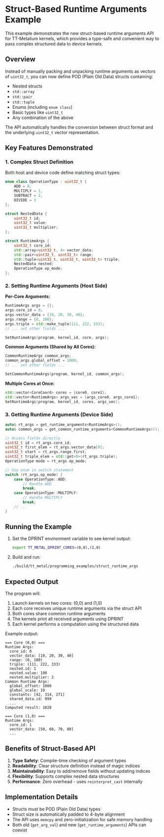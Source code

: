 # Struct-Based Runtime Arguments Example

This example demonstrates the new struct-based runtime arguments API for TT-Metalium kernels, which provides a type-safe and convenient way to pass complex structured data to device kernels.

## Overview

Instead of manually packing and unpacking runtime arguments as vectors of `uint32_t`, you can now define POD (Plain Old Data) structs containing:
- Nested structs
- `std::array`
- `std::pair`
- `std::tuple`
- Enums (including `enum class`)
- Basic types like `uint32_t`
- Any combination of the above

The API automatically handles the conversion between struct format and the underlying `uint32_t` vector representation.

## Key Features Demonstrated

### 1. Complex Struct Definition
Both host and device code define matching struct types:

```cpp
enum class OperationType : uint32_t {
    ADD = 0,
    MULTIPLY = 1,
    SUBTRACT = 2,
    DIVIDE = 3
};

struct NestedData {
    uint32_t id;
    uint32_t value;
    uint32_t multiplier;
};

struct RuntimeArgs {
    uint32_t core_id;
    std::array<uint32_t, 4> vector_data;
    std::pair<uint32_t, uint32_t> range;
    std::tuple<uint32_t, uint32_t, uint32_t> triple;
    NestedData nested;
    OperationType op_mode;
};
```

### 2. Setting Runtime Arguments (Host Side)

**Per-Core Arguments:**
```cpp
RuntimeArgs args = {};
args.core_id = 0;
args.vector_data = {10, 20, 30, 40};
args.range = {0, 100};
args.triple = std::make_tuple(111, 222, 333);
// ... set other fields ...

SetRuntimeArgs(program, kernel_id, core, args);
```

**Common Arguments (Shared by All Cores):**
```cpp
CommonRuntimeArgs common_args;
common_args.global_offset = 1000;
// ... set other fields ...

SetCommonRuntimeArgs(program, kernel_id, common_args);
```

**Multiple Cores at Once:**
```cpp
std::vector<CoreCoord> cores = {core0, core1};
std::vector<RuntimeArgs> args_vec = {args_core0, args_core1};
SetRuntimeArgs(program, kernel_id, cores, args_vec);
```

### 3. Getting Runtime Arguments (Device Side)

```cpp
auto& rt_args = get_runtime_arguments<RuntimeArgs>();
auto& common_args = get_common_runtime_arguments<CommonRuntimeArgs>();

// Access fields directly
uint32_t id = rt_args.core_id;
uint32_t first_elem = rt_args.vector_data[0];
uint32_t start = rt_args.range.first;
uint32_t triple_elem = std::get<0>(rt_args.triple);
OperationType mode = rt_args.op_mode;

// Use enum in switch statement
switch (rt_args.op_mode) {
    case OperationType::ADD:
        // Handle ADD
        break;
    case OperationType::MULTIPLY:
        // Handle MULTIPLY
        break;
    // ...
}
```

## Running the Example

1. Set the DPRINT environment variable to see kernel output:
   ```bash
   export TT_METAL_DPRINT_CORES=(0,0),(1,0)
   ```

2. Build and run:
   ```bash
   ./build/tt_metal/programming_examples/struct_runtime_args
   ```

## Expected Output

The program will:
1. Launch kernels on two cores: (0,0) and (1,0)
2. Each core receives unique runtime arguments via the struct API
3. Both cores share common runtime arguments
4. The kernels print all received arguments using DPRINT
5. Each kernel performs a computation using the structured data

Example output:
```
=== Core (0,0) ===
Runtime Args:
  core_id: 0
  vector_data: [10, 20, 30, 40]
  range: (0, 100)
  triple: (111, 222, 333)
  nested.id: 1
  nested.value: 100
  nested.multiplier: 2
Common Runtime Args:
  global_offset: 1000
  global_scale: 10
  constants: [42, 314, 271]
  shared_data.id: 999
  ...
Computed result: 1020

=== Core (1,0) ===
Runtime Args:
  core_id: 1
  vector_data: [50, 60, 70, 80]
  ...
```

## Benefits of Struct-Based API

1. **Type Safety**: Compile-time checking of argument types
2. **Readability**: Clear structure definition instead of magic indices
3. **Maintainability**: Easy to add/remove fields without updating indices
4. **Flexibility**: Supports complex nested data structures
5. **Performance**: Zero overhead - uses `reinterpret_cast` internally

## Implementation Details

- Structs must be POD (Plain Old Data) types
- Struct size is automatically padded to 4-byte alignment
- The API uses `memcpy` and zero-initialization for safe memory handling
- Both old (`get_arg_val`) and new (`get_runtime_arguments`) APIs can coexist
